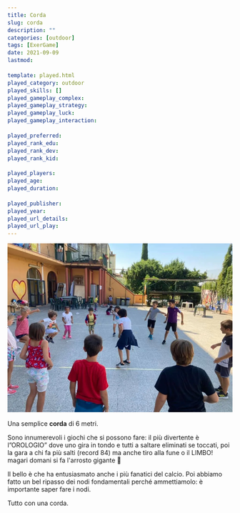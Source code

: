 ```yaml
---
title: Corda
slug: corda
description: ""
categories: [outdoor]
tags: [ExerGame]
date: 2021-09-09
lastmod: 

template: played.html
played_category: outdoor
played_skills: []
played_gameplay_complex: 
played_gameplay_strategy: 
played_gameplay_luck: 
played_gameplay_interaction: 

played_preferred: 
played_rank_edu: 
played_rank_dev: 
played_rank_kid: 

played_players: 
played_age: 
played_duration: 

played_publisher: 
played_year: 
played_url_details: 
played_url_play: 
---
```


![](img/corda.webp)

Una semplice **corda** di 6 metri.

Sono innumerevoli i giochi che si possono fare: il più divertente è l”OROLOGIO” dove uno gira in tondo e tutti a saltare eliminati se toccati, poi la gara a chi fa più salti (record 84) ma anche tiro alla fune o il LIMBO! magari domani si fa l'arrosto gigante 🙂

Il bello è che ha entusiasmato anche i più fanatici del calcio.
Poi abbiamo fatto un bel ripasso dei nodi fondamentali perché ammettiamolo: è importante saper fare i nodi.

Tutto con una corda. 
